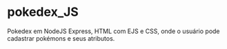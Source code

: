 # pokedex_JS
Pokedex em NodeJS Express, HTML com EJS e CSS, onde o usuário pode cadastrar pokémons e seus atributos.
